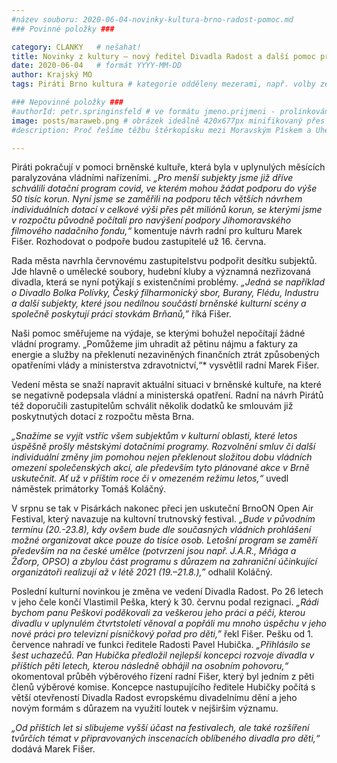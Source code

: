 ```yaml
---
#název souboru: 2020-06-04-novinky-kultura-brno-radost-pomoc.md
### Povinné položky ###

category: CLANKY   # nešahat!
title: Novinky z kultury – nový ředitel Divadla Radost a další pomoc pro brněnskou kulturní scénu
date: 2020-06-04   # formát YYYY-MM-DD
author: Krajský MO
tags: Piráti Brno kultura # kategorie odděleny mezerami, např. volby zemědělství životní-prostředí piráti (viz https://jihomoravsky.pirati.cz/tags/)

### Nepovinné položky ###
#authorId: petr.springinsfeld # ve formátu jmeno.prijmeni - prolinkování s profilem přes uid
image: posts/maraweb.png # obrázek ideálně 420x677px minifikovaný přes https://tinypng.com/
#description: Proč řešíme těžbu štěrkopísku mezi Moravským Pískem a Uherským Ostrohem? Podrobné info o celé kauze.

---
```


Piráti pokračují v pomoci brněnské kultuře, která byla v uplynulých měsících paralyzována vládními nařízeními. *„Pro menší subjekty jsme již dříve schválili dotační program covid, ve kterém mohou žádat podporu do výše 50 tisíc korun. Nyní jsme se zaměřili na podporu těch větších návrhem individuálních dotací v celkové výši přes pět miliónů korun, se kterými jsme v rozpočtu původně počítali pro navýšení podpory Jihomoravského filmového nadačního fondu,“* komentuje návrh radní pro kulturu Marek Fišer. Rozhodovat o podpoře budou zastupitelé už 16. června.

Rada města navrhla červnovému zastupitelstvu podpořit desítku subjektů. Jde hlavně o umělecké soubory, hudební kluby a významná nezřizovaná divadla, která se nyní potýkají s existenčními problémy. *„Jedná se například o Divadlo Bolka Polívky, Český filharmonický sbor, Burany, Flédu, Industru a další subjekty, které jsou nedílnou součástí brněnské kulturní scény a společně poskytují práci stovkám Brňanů,”* říká Fišer.	

Naši pomoc směřujeme na výdaje, se kterými bohužel nepočítají žádné vládní programy. „Pomůžeme jim uhradit až pětinu nájmu a faktury za energie a služby na překlenutí nezaviněných finančních ztrát způsobených opatřeními vlády a ministerstva zdravotnictví,“* vysvětlil radní Marek Fišer.

Vedení města se snaží napravit aktuální situaci v brněnské kultuře, na které se negativně podepsala vládní a ministerská opatření. Radní na návrh Pirátů též doporučili zastupitelům schválit několik dodatků ke smlouvám již poskytnutých dotací z rozpočtu města Brna. 

*„Snažíme se vyjít vstříc všem subjektům v kulturní oblasti, které letos úspěšně prošly městskými dotačními programy. Rozvolnění smluv či další individuální změny jim pomohou nejen překlenout složitou dobu vládních omezení společenských akcí, ale především tyto plánované akce v Brně uskutečnit. Ať už v příštím roce či v omezeném režimu letos,“* uvedl náměstek primátorky Tomáš Koláčný.

V srpnu se tak v Pisárkách nakonec přeci jen uskuteční BrnoON Open Air Festival, který navazuje na kultovní trutnovský festival. *„Bude v původním termínu (20.-23.8), kdy ovšem bude dle současných vládních prohlášení možné organizovat akce pouze do tisíce osob. Letošní program se zaměří především na na české umělce (potvrzeni jsou např. J.A.R., Mňága a Žďorp, OPSO) a zbylou část programu s důrazem na zahraniční účinkující organizátoři realizují až v létě 2021 (19.–21.8.),”* odhalil Koláčný.

Poslední kulturní novinkou je změna ve vedení Divadla Radost. Po 26 letech v jeho čele končí Vlastimil Peška, který k 30. červnu podal rezignaci. *„Rádi bychom panu Peškovi poděkovali za veškerou jeho práci a péči, kterou divadlu v uplynulém čtvrtstoletí věnoval a popřáli mu mnoho úspěchu v jeho nové práci pro televizní písničkový pořad pro děti,”* řekl Fišer. Pešku od 1. července nahradí ve funkci ředitele Radosti Pavel Hubička. *„Přihlásilo se šest uchazečů. Pan Hubička předložil nejlepší koncepci rozvoje divadla v příštích pěti letech, kterou následně obhájil na osobním pohovoru,“* okomentoval průběh výběrového řízení radní Fišer, který byl jedním z pěti členů výběrové komise. Koncepce nastupujícího ředitele Hubičky počítá s větší otevřeností Divadla Radost evropskému divadelnímu dění a jeho novým formám s důrazem na využití loutek v nejširším významu. 

*„Od příštích let si slibujeme vyšší účast na festivalech, ale také rozšíření tvůrčích témat v připravovaných inscenacích oblíbeného divadla pro děti,“* dodává Marek Fišer. 

